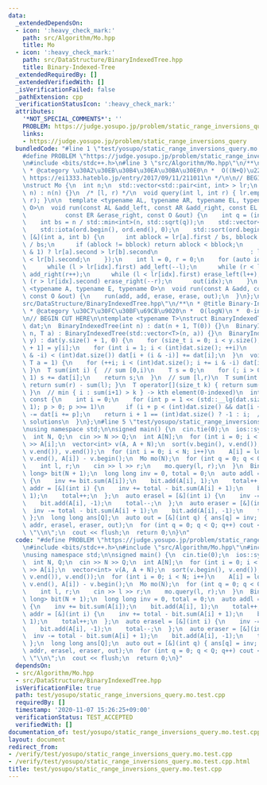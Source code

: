 ```yaml
---
data:
  _extendedDependsOn:
  - icon: ':heavy_check_mark:'
    path: src/Algorithm/Mo.hpp
    title: Mo
  - icon: ':heavy_check_mark:'
    path: src/DataStructure/BinaryIndexedTree.hpp
    title: Binary-Indexed-Tree
  _extendedRequiredBy: []
  _extendedVerifiedWith: []
  _isVerificationFailed: false
  _pathExtension: cpp
  _verificationStatusIcon: ':heavy_check_mark:'
  attributes:
    '*NOT_SPECIAL_COMMENTS*': ''
    PROBLEM: https://judge.yosupo.jp/problem/static_range_inversions_query
    links:
    - https://judge.yosupo.jp/problem/static_range_inversions_query
  bundledCode: "#line 1 \"test/yosupo/static_range_inversions_query.mo.test.cpp\"\n\
    #define PROBLEM \"https://judge.yosupo.jp/problem/static_range_inversions_query\"\
    \n#include <bits/stdc++.h>\n#line 3 \"src/Algorithm/Mo.hpp\"\n/**\n * @title Mo\n\
    \ * @category \u30A2\u30EB\u30B4\u30EA\u30BA\u30E0\n *  O((N+Q)\u221AN)\n * @see\
    \ https://ei1333.hateblo.jp/entry/2017/09/11/211011\n */\n\n// BEGIN CUT HERE\n\
    \nstruct Mo {\n  int n;\n  std::vector<std::pair<int, int> > lr;\n  explicit Mo(int\
    \ n) : n(n) {}\n  /* [l, r) */\n  void query(int l, int r) { lr.emplace_back(l,\
    \ r); }\n\n  template <typename AL, typename AR, typename EL, typename ER, typename\
    \ O>\n  void run(const AL &add_left, const AR &add_right, const EL &erase_left,\n\
    \           const ER &erase_right, const O &out) {\n    int q = (int)lr.size();\n\
    \    int bs = n / std::min<int>(n, std::sqrt(q));\n    std::vector<int> ord(q);\n\
    \    std::iota(ord.begin(), ord.end(), 0);\n    std::sort(ord.begin(), ord.end(),\
    \ [&](int a, int b) {\n      int ablock = lr[a].first / bs, bblock = lr[b].first\
    \ / bs;\n      if (ablock != bblock) return ablock < bblock;\n      return (ablock\
    \ & 1) ? lr[a].second > lr[b].second\n                          : lr[a].second\
    \ < lr[b].second;\n    });\n    int l = 0, r = 0;\n    for (auto idx : ord) {\n\
    \      while (l > lr[idx].first) add_left(--l);\n      while (r < lr[idx].second)\
    \ add_right(r++);\n      while (l < lr[idx].first) erase_left(l++);\n      while\
    \ (r > lr[idx].second) erase_right(--r);\n      out(idx);\n    }\n  }\n  template\
    \ <typename A, typename E, typename O>\n  void run(const A &add, const E &erase,\
    \ const O &out) {\n    run(add, add, erase, erase, out);\n  }\n};\n#line 3 \"\
    src/DataStructure/BinaryIndexedTree.hpp\"\n/**\n * @title Binary-Indexed-Tree\n\
    \ * @category \u30C7\u30FC\u30BF\u69CB\u9020\n *  O(logN)\n *  0-indexed\n */\n\
    \n// BEGIN CUT HERE\n\ntemplate <typename T>\nstruct BinaryIndexedTree {\n  std::vector<T>\
    \ dat;\n  BinaryIndexedTree(int n) : dat(n + 1, T(0)) {}\n  BinaryIndexedTree(int\
    \ n, T a) : BinaryIndexedTree(std::vector<T>(n, a)) {}\n  BinaryIndexedTree(std::vector<T>\
    \ y) : dat(y.size() + 1, 0) {\n    for (size_t i = 0; i < y.size(); ++i) dat[i\
    \ + 1] = y[i];\n    for (int i = 1; i < (int)dat.size(); ++i)\n      if (i + (i\
    \ & -i) < (int)dat.size()) dat[i + (i & -i)] += dat[i];\n  }\n  void add(int i,\
    \ T a = 1) {\n    for (++i; i < (int)dat.size(); i += i & -i) dat[i] += a;\n \
    \ }\n  T sum(int i) {  // sum [0,i)\n    T s = 0;\n    for (; i > 0; i &= i -\
    \ 1) s += dat[i];\n    return s;\n  }\n  // sum [l,r)\n  T sum(int l, int r) {\
    \ return sum(r) - sum(l); }\n  T operator[](size_t k) { return sum(k + 1) - sum(k);\
    \ }\n  // min { i : sum(i+1) > k } -> kth element(0-indexed)\n  int find(T k)\
    \ const {\n    int i = 0;\n    for (int p = 1 << (std::__lg(dat.size() - 1) +\
    \ 1); p > 0; p >>= 1)\n      if (i + p < (int)dat.size() && dat[i + p] <= k) k\
    \ -= dat[i += p];\n    return i + 1 == (int)dat.size() ? -1 : i;  // -1 -> no\
    \ solutions\n  }\n};\n#line 5 \"test/yosupo/static_range_inversions_query.mo.test.cpp\"\
    \nusing namespace std;\n\nsigned main() {\n  cin.tie(0);\n  ios::sync_with_stdio(0);\n\
    \  int N, Q;\n  cin >> N >> Q;\n  int A[N];\n  for (int i = 0; i < N; i++) cin\
    \ >> A[i];\n  vector<int> v(A, A + N);\n  sort(v.begin(), v.end());\n  v.erase(unique(v.begin(),\
    \ v.end()), v.end());\n  for (int i = 0; i < N; i++)\n    A[i] = lower_bound(v.begin(),\
    \ v.end(), A[i]) - v.begin();\n  Mo mo(N);\n  for (int q = 0; q < Q; q++) {\n\
    \    int l, r;\n    cin >> l >> r;\n    mo.query(l, r);\n  }\n  BinaryIndexedTree<long\
    \ long> bit(N + 1);\n  long long inv = 0, total = 0;\n  auto addl = [&](int i)\
    \ {\n    inv += bit.sum(A[i]);\n    bit.add(A[i], 1);\n    total++;\n  };\n  auto\
    \ addr = [&](int i) {\n    inv += total - bit.sum(A[i] + 1);\n    bit.add(A[i],\
    \ 1);\n    total++;\n  };\n  auto erasel = [&](int i) {\n    inv -= bit.sum(A[i]);\n\
    \    bit.add(A[i], -1);\n    total--;\n  };\n  auto eraser = [&](int i) {\n  \
    \  inv -= total - bit.sum(A[i] + 1);\n    bit.add(A[i], -1);\n    total--;\n \
    \ };\n  long long ans[Q];\n  auto out = [&](int q) { ans[q] = inv; };\n  mo.run(addl,\
    \ addr, erasel, eraser, out);\n  for (int q = 0; q < Q; q++) cout << ans[q] <<\
    \ \"\\n\";\n  cout << flush;\n  return 0;\n}\n"
  code: "#define PROBLEM \"https://judge.yosupo.jp/problem/static_range_inversions_query\"\
    \n#include <bits/stdc++.h>\n#include \"src/Algorithm/Mo.hpp\"\n#include \"src/DataStructure/BinaryIndexedTree.hpp\"\
    \nusing namespace std;\n\nsigned main() {\n  cin.tie(0);\n  ios::sync_with_stdio(0);\n\
    \  int N, Q;\n  cin >> N >> Q;\n  int A[N];\n  for (int i = 0; i < N; i++) cin\
    \ >> A[i];\n  vector<int> v(A, A + N);\n  sort(v.begin(), v.end());\n  v.erase(unique(v.begin(),\
    \ v.end()), v.end());\n  for (int i = 0; i < N; i++)\n    A[i] = lower_bound(v.begin(),\
    \ v.end(), A[i]) - v.begin();\n  Mo mo(N);\n  for (int q = 0; q < Q; q++) {\n\
    \    int l, r;\n    cin >> l >> r;\n    mo.query(l, r);\n  }\n  BinaryIndexedTree<long\
    \ long> bit(N + 1);\n  long long inv = 0, total = 0;\n  auto addl = [&](int i)\
    \ {\n    inv += bit.sum(A[i]);\n    bit.add(A[i], 1);\n    total++;\n  };\n  auto\
    \ addr = [&](int i) {\n    inv += total - bit.sum(A[i] + 1);\n    bit.add(A[i],\
    \ 1);\n    total++;\n  };\n  auto erasel = [&](int i) {\n    inv -= bit.sum(A[i]);\n\
    \    bit.add(A[i], -1);\n    total--;\n  };\n  auto eraser = [&](int i) {\n  \
    \  inv -= total - bit.sum(A[i] + 1);\n    bit.add(A[i], -1);\n    total--;\n \
    \ };\n  long long ans[Q];\n  auto out = [&](int q) { ans[q] = inv; };\n  mo.run(addl,\
    \ addr, erasel, eraser, out);\n  for (int q = 0; q < Q; q++) cout << ans[q] <<\
    \ \"\\n\";\n  cout << flush;\n  return 0;\n}"
  dependsOn:
  - src/Algorithm/Mo.hpp
  - src/DataStructure/BinaryIndexedTree.hpp
  isVerificationFile: true
  path: test/yosupo/static_range_inversions_query.mo.test.cpp
  requiredBy: []
  timestamp: '2020-11-07 15:26:25+09:00'
  verificationStatus: TEST_ACCEPTED
  verifiedWith: []
documentation_of: test/yosupo/static_range_inversions_query.mo.test.cpp
layout: document
redirect_from:
- /verify/test/yosupo/static_range_inversions_query.mo.test.cpp
- /verify/test/yosupo/static_range_inversions_query.mo.test.cpp.html
title: test/yosupo/static_range_inversions_query.mo.test.cpp
---
```

